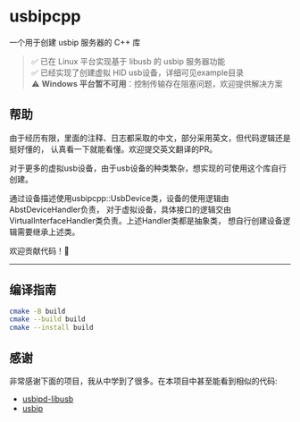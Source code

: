 # usbipcpp

一个用于创建 usbip 服务器的 C++ 库

> ✅ 已在 Linux 平台实现基于 libusb 的 usbip 服务器功能  
> ✅ 已经实现了创建虚拟 HID usb设备，详细可见example目录  
> ⚠️ **Windows 平台暂不可用**：控制传输存在阻塞问题，欢迎提供解决方案

## 帮助
由于经历有限，里面的注释、日志都采取的中文，部分采用英文，但代码逻辑还是挺好懂的，
认真看一下就能看懂。欢迎提交英文翻译的PR。

对于更多的虚拟usb设备，由于usb设备的种类繁杂，想实现的可使用这个库自行创建。

通过设备描述使用usbipcpp::UsbDevice类，设备的使用逻辑由AbstDeviceHandler负责，
对于虚拟设备，具体接口的逻辑交由VirtualInterfaceHandler类负责。上述Handler类都是抽象类，
想自行创建设备逻辑需要继承上述类。

欢迎贡献代码！🚀

---

## 编译指南
```bash
cmake -B build
cmake --build build
cmake --install build
```

## 感谢 
非常感谢下面的项目，我从中学到了很多。在本项目中甚至能看到相似的代码:  
- [usbipd-libusb](https://github.com/raydudu/usbipd-libusb)  
- [usbip](https://github.com/jiegec/usbip)  